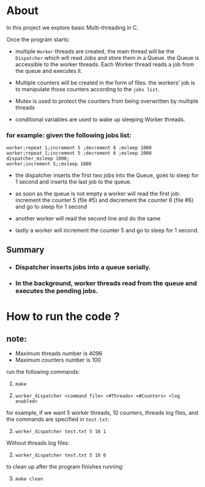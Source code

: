 # About
In this project we explore basic Multi-threading in C.

Once the program starts:
- multiple `Worker` threads are created, the main thread will be the `Dispatcher` which will read Jobs and store them in a Queue.
the Queue is accessible to the worker threads.
Each Worker thread reads a job from the queue and executes it.

- Multiple counters will be created in the form of files.
the workers' job is to manipulate those counters according to the `jobs list`.

- Mutex is used to protect the counters from being overwritten by multiple threads 
- conditional variables are used to wake up sleeping Worker threads.

### for example: given the following jobs list:
```
worker;repeat 1;increment 5 ;decrement 6 ;msleep 1000
worker;repeat 1;increment 5 ;decrement 6 ;msleep 1000
dispatcher_msleep 1000;
worker;increment 5;;msleep 1000
```

- the dispatcher inserts the first two jobs into the Queue, goes to sleep for 1 second and inserts the last job to the queue.

- as soon as the queue is not empty a worker will read the first job:  increment the counter 5 (file #5) and decrement the counter 6 (file #6) and go to sleep for 1 second
- another worker will read the second line and do the same
- lastly a worker will increment the counter 5 and go to sleep for 1 second.


## Summary
- ### Dispatcher inserts jobs into a queue serially.
- ### In the background, worker threads read from the queue and executes the pending jobs.


# How to run the code ?
## note:
- Maximum threads number is 4096
- Maximum counters number is 100 

run the following commands:

1. `make`

2. `worker_dispatcher <command file> <#Threads> <#Counters> <log enabled>` 

for example, if we want 5 worker threads, 10 counters, threads log files, and the commands are specified in `test.txt`:

2. `worker_dispatcher test.txt 5 10 1`

Without threads log files:

2. `worker_dispatcher test.txt 5 10 0`

to clean up after the program finishes running:

3. `make clean `

